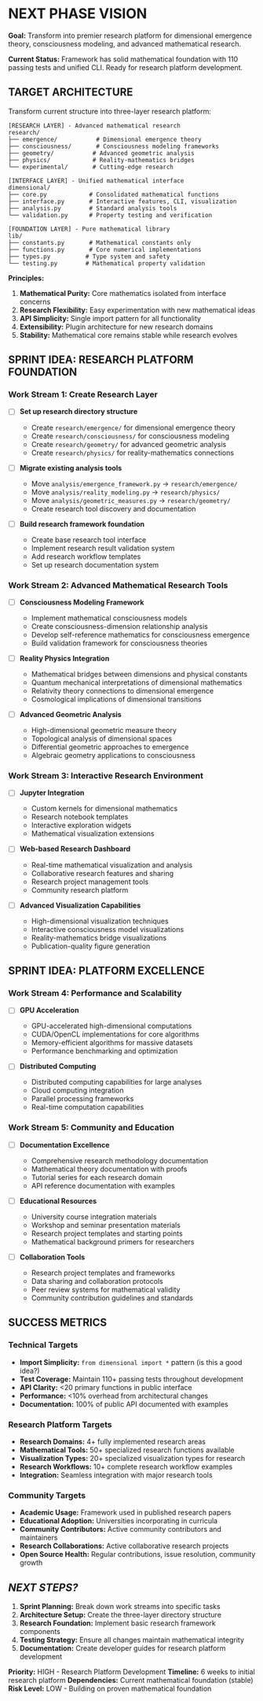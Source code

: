 # NEXT PHASE VISION

**Goal:** Transform into premier research platform for dimensional emergence theory, consciousness modeling, and advanced mathematical research.

**Current Status:** Framework has solid mathematical foundation with 110 passing tests and unified CLI. Ready for research platform development.

## TARGET ARCHITECTURE

Transform current structure into three-layer research platform:

    [RESEARCH LAYER] - Advanced mathematical research
    research/
    ├── emergence/           # Dimensional emergence theory
    ├── consciousness/       # Consciousness modeling frameworks
    ├── geometry/           # Advanced geometric analysis
    ├── physics/            # Reality-mathematics bridges
    └── experimental/       # Cutting-edge research

    [INTERFACE LAYER] - Unified mathematical interface
    dimensional/
    ├── core.py            # Consolidated mathematical functions
    ├── interface.py       # Interactive features, CLI, visualization
    ├── analysis.py        # Standard analysis tools
    └── validation.py      # Property testing and verification

    [FOUNDATION LAYER] - Pure mathematical library
    lib/
    ├── constants.py       # Mathematical constants only
    ├── functions.py       # Core numerical implementations
    ├── types.py          # Type system and safety
    └── testing.py        # Mathematical property validation

**Principles:**

1. **Mathematical Purity:** Core mathematics isolated from interface concerns
2. **Research Flexibility:** Easy experimentation with new mathematical ideas
3. **API Simplicity:** Single import pattern for all functionality
4. **Extensibility:** Plugin architecture for new research domains
5. **Stability:** Mathematical core remains stable while research evolves

## SPRINT IDEA: RESEARCH PLATFORM FOUNDATION

### **Work Stream 1: Create Research Layer**

- [ ] **Set up research directory structure**
  - Create `research/emergence/` for dimensional emergence theory
  - Create `research/consciousness/` for consciousness modeling
  - Create `research/geometry/` for advanced geometric analysis
  - Create `research/physics/` for reality-mathematics connections

- [ ] **Migrate existing analysis tools**
  - Move `analysis/emergence_framework.py` → `research/emergence/`
  - Move `analysis/reality_modeling.py` → `research/physics/`
  - Move `analysis/geometric_measures.py` → `research/geometry/`
  - Create research tool discovery and documentation

- [ ] **Build research framework foundation**
  - Create base research tool interface
  - Implement research result validation system
  - Add research workflow templates
  - Set up research documentation system

### **Work Stream 2: Advanced Mathematical Research Tools**

- [ ] **Consciousness Modeling Framework**
  - Implement mathematical consciousness models
  - Create consciousness-dimension relationship analysis
  - Develop self-reference mathematics for consciousness emergence
  - Build validation framework for consciousness theories

- [ ] **Reality Physics Integration**
  - Mathematical bridges between dimensions and physical constants
  - Quantum mechanical interpretations of dimensional mathematics
  - Relativity theory connections to dimensional emergence
  - Cosmological implications of dimensional transitions

- [ ] **Advanced Geometric Analysis**
  - High-dimensional geometric measure theory
  - Topological analysis of dimensional spaces
  - Differential geometric approaches to emergence
  - Algebraic geometry applications to consciousness

### **Work Stream 3: Interactive Research Environment**

- [ ] **Jupyter Integration**
  - Custom kernels for dimensional mathematics
  - Research notebook templates
  - Interactive exploration widgets
  - Mathematical visualization extensions

- [ ] **Web-based Research Dashboard**
  - Real-time mathematical visualization and analysis
  - Collaborative research features and sharing
  - Research project management tools
  - Community research platform

- [ ] **Advanced Visualization Capabilities**
  - High-dimensional visualization techniques
  - Interactive consciousness model visualizations
  - Reality-mathematics bridge visualizations
  - Publication-quality figure generation

## SPRINT IDEA: PLATFORM EXCELLENCE

### **Work Stream 4: Performance and Scalability**

- [ ] **GPU Acceleration**
  - GPU-accelerated high-dimensional computations
  - CUDA/OpenCL implementations for core algorithms
  - Memory-efficient algorithms for massive datasets
  - Performance benchmarking and optimization

- [ ] **Distributed Computing**
  - Distributed computing capabilities for large analyses
  - Cloud computing integration
  - Parallel processing frameworks
  - Real-time computation capabilities

### **Work Stream 5: Community and Education**

- [ ] **Documentation Excellence**
  - Comprehensive research methodology documentation
  - Mathematical theory documentation with proofs
  - Tutorial series for each research domain
  - API reference documentation with examples

- [ ] **Educational Resources**
  - University course integration materials
  - Workshop and seminar presentation materials
  - Research project templates and starting points
  - Mathematical background primers for researchers

- [ ] **Collaboration Tools**
  - Research project templates and frameworks
  - Data sharing and collaboration protocols
  - Peer review systems for mathematical validity
  - Community contribution guidelines and standards

## SUCCESS METRICS

### **Technical Targets**

- **Import Simplicity:** `from dimensional import *` pattern (is this a good idea?)
- **Test Coverage:** Maintain 110+ passing tests throughout development
- **API Clarity:** <20 primary functions in public interface
- **Performance:** <10% overhead from architectural changes
- **Documentation:** 100% of public API documented with examples

### **Research Platform Targets**

- **Research Domains:** 4+ fully implemented research areas
- **Mathematical Tools:** 50+ specialized research functions available
- **Visualization Types:** 20+ specialized visualization types for research
- **Research Workflows:** 10+ complete research workflow examples
- **Integration:** Seamless integration with major research tools

### **Community Targets**

- **Academic Usage:** Framework used in published research papers
- **Educational Adoption:** Universities incorporating in curricula
- **Community Contributors:** Active community contributors and maintainers
- **Research Collaborations:** Active collaborative research projects
- **Open Source Health:** Regular contributions, issue resolution, community growth

## *NEXT STEPS?*

1. **Sprint Planning:** Break down work streams into specific tasks
2. **Architecture Setup:** Create the three-layer directory structure
3. **Research Foundation:** Implement basic research framework components
4. **Testing Strategy:** Ensure all changes maintain mathematical integrity
5. **Documentation:** Create developer guides for research platform development

**Priority:** HIGH - Research Platform Development
**Timeline:** 6 weeks to initial research platform
**Dependencies:** Current mathematical foundation (stable)
**Risk Level:** LOW - Building on proven mathematical foundation
